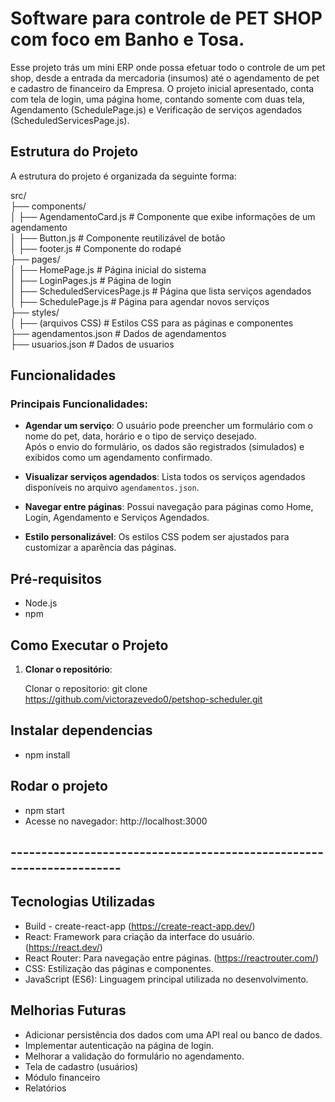 # Software para controle de PET SHOP com foco em Banho e Tosa.

Esse projeto trás um mini ERP onde possa efetuar todo o controle de um pet shop, desde a entrada da mercadoria (insumos) até o agendamento de pet e cadastro de financeiro da Empresa. O projeto inicial apresentado, conta com tela de login, uma página home, contando somente com duas tela, Agendamento (SchedulePage.js) e Verificação de serviços agendados (ScheduledServicesPage.js). 


## Estrutura do Projeto

A estrutura do projeto é organizada da seguinte forma:

src/  
├── components/  
│   ├── AgendamentoCard.js   # Componente que exibe informações de um agendamento  
│   ├── Button.js            # Componente reutilizável de botão  
│   ├── footer.js            # Componente do rodapé  
├── pages/  
│   ├── HomePage.js          # Página inicial do sistema  
│   ├── LoginPages.js        # Página de login  
│   ├── ScheduledServicesPage.js  # Página que lista serviços agendados  
│   ├── SchedulePage.js      # Página para agendar novos serviços  
├── styles/  
│   ├── (arquivos CSS)       # Estilos CSS para as páginas e componentes  
├── agendamentos.json        # Dados de agendamentos  
├── usuarios.json        # Dados de usuarios  


## Funcionalidades

### Principais Funcionalidades:

- **Agendar um serviço**:
  O usuário pode preencher um formulário com o nome do pet, data, horário e o tipo de serviço desejado.  
  Após o envio do formulário, os dados são registrados (simulados) e exibidos como um agendamento confirmado.

- **Visualizar serviços agendados**:
  Lista todos os serviços agendados disponíveis no arquivo `agendamentos.json`.

- **Navegar entre páginas**:
  Possui navegação para páginas como Home, Login, Agendamento e Serviços Agendados.

- **Estilo personalizável**:
  Os estilos CSS podem ser ajustados para customizar a aparência das páginas.

## Pré-requisitos

- Node.js
- npm

## Como Executar o Projeto

1. **Clonar o repositório**:

   
   Clonar o repositorio: git clone https://github.com/victorazevedo0/petshop-scheduler.git

## Instalar dependencias

- npm install

## Rodar o projeto

- npm start
- Acesse no navegador: http://localhost:3000

## ---------------------------------------------------------------------

## Tecnologias Utilizadas

- Build - create-react-app (https://create-react-app.dev/)
- React: Framework para criação da interface do usuário. (https://react.dev/)
- React Router: Para navegação entre páginas. (https://reactrouter.com/)
- CSS: Estilização das páginas e componentes.
- JavaScript (ES6): Linguagem principal utilizada no desenvolvimento.

## Melhorias Futuras

- Adicionar persistência dos dados com uma API real ou banco de dados.
- Implementar autenticação na página de login.
- Melhorar a validação do formulário no agendamento.
- Tela de cadastro (usuários)
- Módulo financeiro
- Relatórios